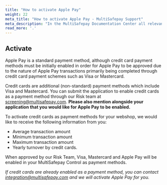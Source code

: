 ```yaml
---
title: "How to activate Apple Pay"
weight: 22
meta_title: "How to activate Apple Pay - MultiSafepay Support"
meta_description: "In the MultiSafepay Documentation Center all relevant information regarding our Plugins and API. As well as Support pages for Payment Method, Tools and General Questions. You can also find the contact details of our Support Team and Integration Team."
read_more: '.'
---
```


## Activate

Apple Pay is a standard payment method, although credit card payment methods must be initially enabled in order for Apple Pay to be approved due to the nature of Apple Pay transactions primarily being completed through credit card payment schemes such as Visa or  Mastercard.

Credit cards are additional (non-standard) payment methods which include Visa and Mastercard. You can submit the application to enable credit cards as a payment method through our Risk team at <screening@multisafepay.com>. __Please also mention alongside your application that you would like for Apple Pay to be enabled.__

To activate credit cards as payment methods for your webshop, we would like to receive the following information from you:

- Average transaction amount
- Minimum transaction amount
- Maximum transaction amount
- Yearly turnover by credit cards.

When approved by our Risk Team, Visa, Mastercard and Apple Pay will be enabled in your MultiSafepay Control as payment methods.

_If credit cards are already enabled as a payment method, you can contact <integration@multisafepay.com> and we will activate Apple Pay for you._